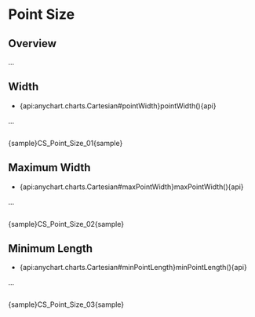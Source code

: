 # Point Size

## Overview

...

## Width

* {api:anychart.charts.Cartesian#pointWidth}pointWidth(){api}

...

```

```

{sample}CS\_Point\_Size\_01{sample}

## Maximum Width

* {api:anychart.charts.Cartesian#maxPointWidth}maxPointWidth(){api}

...

```

```

{sample}CS\_Point\_Size\_02{sample}

## Minimum Length

* {api:anychart.charts.Cartesian#minPointLength}minPointLength(){api}

...

```

```

{sample}CS\_Point\_Size\_03{sample}